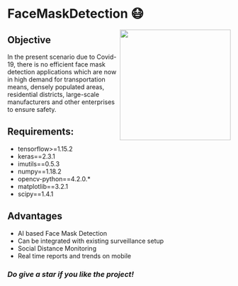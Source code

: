 # FaceMaskDetection 😷
  
<img src="https://media.istockphoto.com/vectors/blue-monster-with-face-mask-blue-virus-bacteria-on-white-vector-vector-id1219012992?k=6&m=1219012992&s=612x612&w=0&h=nfBy_jcV-xGRDP9Y6iFyB-AKKhAk2vyxW8aqUoxTqTs=" width="250" height="250" align="right">

## Objective
In the present scenario due to Covid-19, there is no efficient face mask detection applications which are now in high demand for transportation means, densely populated areas, residential districts, large-scale manufacturers and other enterprises to ensure safety.

## Requirements:
* tensorflow>=1.15.2
* keras==2.3.1
* imutils==0.5.3
* numpy==1.18.2
* opencv-python==4.2.0.*
* matplotlib==3.2.1
* scipy==1.4.1

## Advantages
* AI based Face Mask Detection
* Can be integrated with existing surveillance setup
* Social Distance Monitoring
* Real time reports and trends on mobile

### *Do give a star if you like the project!*
